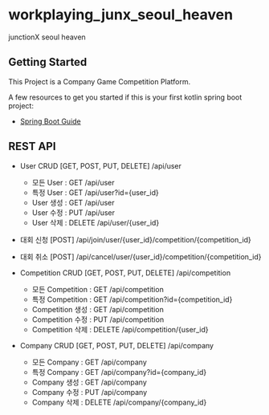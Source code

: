 # workplaying_junx_seoul_heaven

junctionX seoul heaven

## Getting Started

This Project is a Company Game Competition Platform.

A few resources to get you started if this is your first kotlin spring boot project:

- [Spring Boot Guide](https://spring.io/guides/tutorials/spring-boot-kotlin/)

## REST API
- User CRUD [GET, POST, PUT, DELETE] /api/user
  - 모든 User : GET /api/user
  - 특정 User : GET /api/user?id={user_id}
  - User 생성 : GET /api/user
  - User 수정 : PUT /api/user
  - User 삭제 : DELETE /api/user/{user_id}
  
- 대회 신청 [POST] /api/join/user/{user_id}/competition/{competition_id}

- 대회 취소 [POST] /api/cancel/user/{user_id}/competition/{competition_id}

- Competition CRUD [GET, POST, PUT, DELETE] /api/competition
  - 모든 Competition : GET /api/competition
  - 특정 Competition : GET /api/competition?id={competition_id}
  - Competition 생성 : GET /api/competition
  - Competition 수정 : PUT /api/competition
  - Competition 삭제 : DELETE /api/competition/{user_id}
  
- Company CRUD [GET, POST, PUT, DELETE] /api/company
  - 모든 Company : GET /api/company
  - 특정 Company : GET /api/company?id={company_id}
  - Company 생성 : GET /api/company
  - Company 수정 : PUT /api/company
  - Company 삭제 : DELETE /api/company/{company_id}
